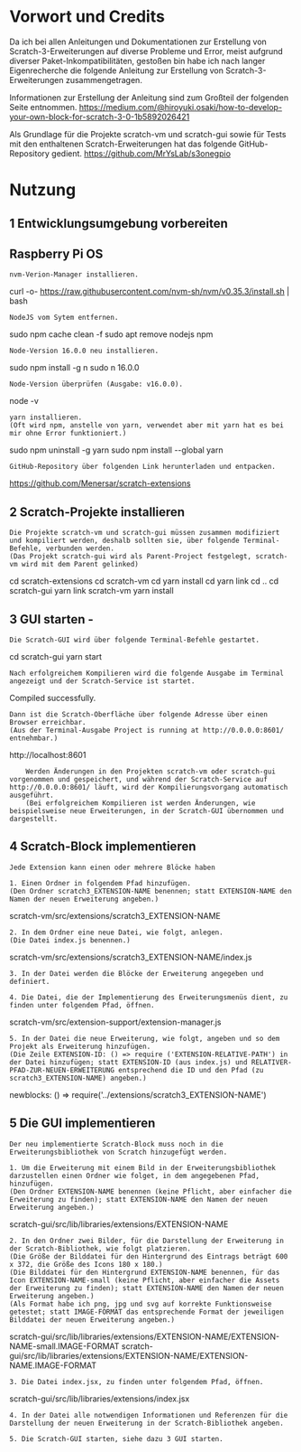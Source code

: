 # Vorwort und Credits

Da ich bei allen Anleitungen und Dokumentationen zur Erstellung von Scratch-3-Erweiterungen auf diverse Probleme und Error, meist aufgrund diverser Paket-Inkompatibilitäten, gestoßen bin habe ich nach langer Eigenrecherche die folgende Anleitung zur Erstellung von Scratch-3-Erweiterungen zusammengetragen.

Informationen zur Erstellung der Anleitung sind zum Großteil der folgenden Seite entnommen.
https://medium.com/@hiroyuki.osaki/how-to-develop-your-own-block-for-scratch-3-0-1b5892026421

Als Grundlage für die Projekte scratch-vm und scratch-gui sowie für Tests mit den enthaltenen Scratch-Erweiterungen hat das folgende GitHub-Repository gedient.
https://github.com/MrYsLab/s3onegpio

# Nutzung

## 1 Entwicklungsumgebung vorbereiten

## Raspberry Pi OS
	
	nvm-Verion-Manager installieren.
curl -o- https://raw.githubusercontent.com/nvm-sh/nvm/v0.35.3/install.sh | bash

	NodeJS vom Sytem entfernen.
sudo npm cache clean -f
sudo apt remove nodejs npm

	Node-Version 16.0.0 neu installieren.
sudo npm install -g n
sudo n 16.0.0

	Node-Version überprüfen (Ausgabe: v16.0.0).
node -v

	yarn installieren.
	(Oft wird npm, anstelle von yarn, verwendet aber mit yarn hat es bei mir ohne Error funktioniert.)
sudo npm uninstall -g yarn
sudo npm install --global yarn

	GitHub-Repository über folgenden Link herunterladen und entpacken.
https://github.com/Menersar/scratch-extensions

## 2 Scratch-Projekte installieren
		
	Die Projekte scratch-vm und scratch-gui müssen zusammen modifiziert und kompiliert werden, deshalb sollten sie, über folgende Terminal-Befehle, verbunden werden.
	(Das Projekt scratch-gui wird als Parent-Project festgelegt, scratch-vm wird mit dem Parent gelinked)
cd scratch-extensions
cd scratch-vm 
cd yarn install 
cd yarn link
cd ..
cd scratch-gui 
yarn link scratch-vm 
yarn install
		
## 3 GUI starten -
		
	Die Scratch-GUI wird über folgende Terminal-Befehle gestartet.
cd scratch-gui
yarn start

	Nach erfolgreichem Kompilieren wird die folgende Ausgabe im Terminal angezeigt und der Scratch-Service ist startet.
Compiled successfully.

	Dann ist die Scratch-Oberfläche über folgende Adresse über einen Browser erreichbar.
	(Aus der Terminal-Ausgabe Project is running at http://0.0.0.0:8601/ entnehmbar.)
http://localhost:8601
		
		Werden Änderungen in den Projekten scratch-vm oder scratch-gui vorgenommen und gespeichert, und während der Scratch-Service auf http://0.0.0.0:8601/ läuft, wird der Kompilierungsvorgang automatisch ausgeführt.
		(Bei erfolgreichem Kompilieren ist werden Änderungen, wie beispielsweise neue Erweiterungen, in der Scratch-GUI übernommen und dargestellt.

## 4 Scratch-Block implementieren	
		
	Jede Extension kann einen oder mehrere Blöcke haben
	
	1. Einen Ordner in folgendem Pfad hinzufügen.
	(Den Ordner scratch3_EXTENSION-NAME benennen; statt EXTENSION-NAME den Namen der neuen Erweiterung angeben.)
scratch-vm/src/extensions/scratch3_EXTENSION-NAME

	2. In dem Ordner eine neue Datei, wie folgt, anlegen.
	(Die Datei index.js benennen.)
scratch-vm/src/extensions/scratch3_EXTENSION-NAME/index.js

	3. In der Datei werden die Blöcke der Erweiterung angegeben und definiert.

	4. Die Datei, die der Implementierung des Erweiterungsmenüs dient, zu finden unter folgendem Pfad, öffnen.
scratch-vm/src/extension-support/extension-manager.js

	5. In der Datei die neue Erweiterung, wie folgt, angeben und so dem Projekt als Erweiterung hinzufügen.
	(Die Zeile EXTENSION-ID: () => require ('EXTENSION-RELATIVE-PATH') in der Datei hinzufügen; statt EXTENSION-ID (aus index.js) und RELATIVER-PFAD-ZUR-NEUEN-ERWEITERUNG entsprechend die ID und den Pfad (zu scratch3_EXTENSION-NAME) angeben.)
newblocks: () => require('../extensions/scratch3_EXTENSION-NAME')

## 5 Die GUI implementieren 

	Der neu implementierte Scratch-Block muss noch in die Erweiterungsbibliothek von Scratch hinzugefügt werden.
	
	1. Um die Erweiterung mit einem Bild in der Erweiterungsbibliothek darzustellen einen Ordner wie folget, in dem angegebenen Pfad, hinzufügen.
	(Den Ordner EXTENSION-NAME benennen (keine Pflicht, aber einfacher die Erweiterung zu finden); statt EXTENSION-NAME den Namen der neuen Erweiterung angeben.)
scratch-gui/src/lib/libraries/extensions/EXTENSION-NAME

	2. In den Ordner zwei Bilder, für die Darstellung der Erweiterung in der Scratch-Bibliothek, wie folgt platzieren.
	(Die Größe der Bilddatei für den Hintergrund des Eintrags beträgt 600 x 372, die Größe des Icons 180 x 180.)
	(Die Bilddatei für den Hintergrund EXTENSION-NAME benennen, für das Icon EXTENSION-NAME-small (keine Pflicht, aber einfacher die Assets der Erweiterung zu finden); statt EXTENSION-NAME den Namen der neuen Erweiterung angeben.)
	(Als Format habe ich png, jpg und svg auf korrekte Funktionsweise getestet; statt IMAGE-FORMAT das entsprechende Format der jeweiligen Bilddatei der neuen Erweiterung angeben.)
scratch-gui/src/lib/libraries/extensions/EXTENSION-NAME/EXTENSION-NAME-small.IMAGE-FORMAT
scratch-gui/src/lib/libraries/extensions/EXTENSION-NAME/EXTENSION-NAME.IMAGE-FORMAT

	3. Die Datei index.jsx, zu finden unter folgendem Pfad, öffnen.
scratch-gui/src/lib/libraries/extensions/index.jsx

	4. In der Datei alle notwendigen Informationen und Referenzen für die Darstellung der neuen Erweiterung in der Scratch-Bibliothek angeben.
	
	5. Die Scratch-GUI starten, siehe dazu 3 GUI starten.
